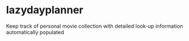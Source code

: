 lazydayplanner
==============

Keep track of personal movie collection with detailed look-up information automatically populated

